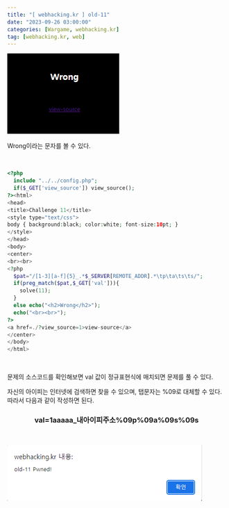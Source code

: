 ```yaml
---
title: "[ webhacking.kr ] old-11"
date: "2023-09-26 03:00:00"
categories: [Wargame, webhacking.kr]
tag: [webhacking.kr, web]
---
```


![](/assets/images/2023-09-26-old-11/2023-09-26-11-47-03.png)

Wrong이라는 문자를 볼 수 있다.

<br>

```php
<?php
  include "../../config.php";
  if($_GET['view_source']) view_source();
?><html>
<head>
<title>Challenge 11</title>
<style type="text/css">
body { background:black; color:white; font-size:10pt; }
</style>
</head>
<body>
<center>
<br><br>
<?php
  $pat="/[1-3][a-f]{5}_.*$_SERVER[REMOTE_ADDR].*\tp\ta\ts\ts/";
  if(preg_match($pat,$_GET['val'])){
    solve(11);
  }
  else echo("<h2>Wrong</h2>");
  echo("<br><br>");
?>
<a href=./?view_source=1>view-source</a>
</center>
</body>
</html>
```

<br>

문제의 소스코드를 확인해보면 val 값이 정규표현식에 매치되면 문제를 풀 수 있다.

자신의 아이피는 인터넷에 검색하면 찾을 수 있으며, 탭문자는 %09로 대체할 수 있다. 따라서 다음과 같이 작성하면 된다.

<center><h3>val=1aaaaa_내아이피주소%09p%09a%09s%09s</h3></center>

<br>

![](/assets/images/2023-09-26-old-11/2023-09-26-11-44-07.png)
